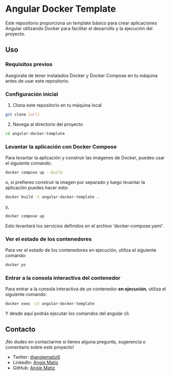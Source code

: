 # Angular Docker Template

Este repositorio proporciona un template básico para crear aplicaciones Angular utilizando Docker para facilitar el
desarrollo y la ejecución del proyecto.

## Uso
### Requisitos previos
Asegúrate de tener instalados Docker y Docker Compose en tu máquina antes de usar este repositorio.

### Configuración inicial
1. Clona este repositorio en tu máquina local
```bash
git clone [url]
```

2. Navega al directorio del proyecto
```bash
cd angular-docker-template
```

### Levantar la aplicación con Docker Compose
Para levantar la aplicación y construir las imágenes de Docker, puedes usar el siguiente comando:
```bash
docker compose up --build 
```
o, si prefieres construir la imagen por separado y luego levantar la aplicación puedes hacer esto:
```bash
docker build -t angular-docker-template . 
```
y,
```bash
docker compose up 
```
Esto levantará los servicios definidos en el archivo 'docker-compose.yaml'.

### Ver el estado de los contenedores
Para ver el estado de los contenedores en ejecución, utiliza el siguiente comando:
```bash
docker ps
```

### Entrar a la consola interactiva del contenedor
Para entrar a la consola interactiva de un contenedor **en ejecución**, utiliza el siguiente comando:
```bash
docker exec -it angular-docker-template
```

Y desde aquí podrás ejecutar los comandos del angular cli.

## Contacto

¡No dudes en contactarme si tienes alguna pregunta, sugerencia o comentario sobre este proyecto!

- Twitter: [@angiematiz6](https://twitter.com/angiematiz6)
- LinkedIn: [Angie Matiz](https://www.linkedin.com/in/angie-matiz/)
- GitHub: [Angie Matiz](https://github.com/MinAnnie)


